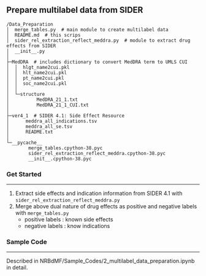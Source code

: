 ## Prepare multilabel data from SIDER
```
/Data_Preparation
│  merge_tables.py  # main module to create multilabel data
│  README.md  # this scrips
│  sider_rel_extraction_reflect_meddra.py  # module to extract drug effects from SIDER
│  __init__.py
│
├─MedDRA  # includes dictionary to convert MedDRA term to UMLS CUI
│  │  hlgt_name2cui.pkl
│  │  hlt_name2cui.pkl
│  │  pt_name2cui.pkl
│  │  soc_name2cui.pkl
│  │
│  └─structure
│          MedDRA_21_1.txt
│          MedDRA_21_1_CUI.txt
│
├─ver4_1  # SIDER 4.1: Side Effect Resource
│      meddra_all_indications.tsv
│      meddra_all_se.tsv
│      README.txt
│
└─__pycache__
        merge_tables.cpython-38.pyc
        sider_rel_extraction_reflect_meddra.cpython-38.pyc
        __init__.cpython-38.pyc
```
### Get Started
---
1. Extract side effects and indication information from SIDER 4.1 with `sider_rel_extraction_reflect_meddra.py`
2. Merge above dual nature of drug effects as positive and negative labels with `merge_tables.py`
   - positive labels : known side effects <br>
   - negative labels : know indications

### Sample Code
***
Described in NRBdMF/Sample_Codes/2_multilabel_data_preparation.ipynb in detail.
